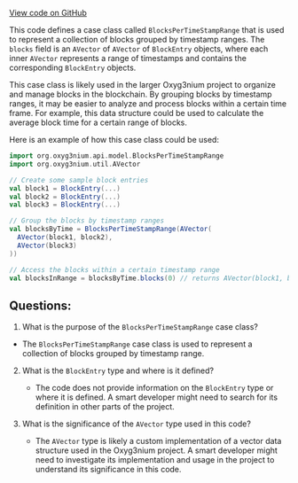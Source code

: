 [View code on GitHub](https://github.com/alephium/alephium/api/src/main/scala/org/alephium/api/model/BlocksPerTimeStampRange.scala)

This code defines a case class called `BlocksPerTimeStampRange` that is used to represent a collection of blocks grouped by timestamp ranges. The `blocks` field is an `AVector` of `AVector` of `BlockEntry` objects, where each inner `AVector` represents a range of timestamps and contains the corresponding `BlockEntry` objects.

This case class is likely used in the larger Oxyg3nium project to organize and manage blocks in the blockchain. By grouping blocks by timestamp ranges, it may be easier to analyze and process blocks within a certain time frame. For example, this data structure could be used to calculate the average block time for a certain range of blocks.

Here is an example of how this case class could be used:

```scala
import org.oxyg3nium.api.model.BlocksPerTimeStampRange
import org.oxyg3nium.util.AVector

// Create some sample block entries
val block1 = BlockEntry(...)
val block2 = BlockEntry(...)
val block3 = BlockEntry(...)

// Group the blocks by timestamp ranges
val blocksByTime = BlocksPerTimeStampRange(AVector(
  AVector(block1, block2),
  AVector(block3)
))

// Access the blocks within a certain timestamp range
val blocksInRange = blocksByTime.blocks(0) // returns AVector(block1, block2)
```
## Questions: 
 1. What is the purpose of the `BlocksPerTimeStampRange` case class?
   - The `BlocksPerTimeStampRange` case class is used to represent a collection of blocks grouped by timestamp range.

2. What is the `BlockEntry` type and where is it defined?
   - The code does not provide information on the `BlockEntry` type or where it is defined. A smart developer might need to search for its definition in other parts of the project.

3. What is the significance of the `AVector` type used in this code?
   - The `AVector` type is likely a custom implementation of a vector data structure used in the Oxyg3nium project. A smart developer might need to investigate its implementation and usage in the project to understand its significance in this code.